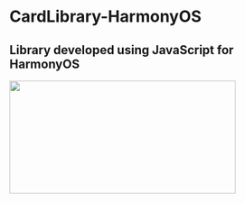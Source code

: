 # CardLibrary-HarmonyOS
## Library developed using JavaScript for HarmonyOS

<img src="https://user-images.githubusercontent.com/52703087/145769482-b65038be-7de4-403d-9c05-3827a8d2a4ac.PNG" width="400px" height="200px" />
